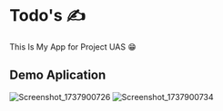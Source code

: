 # Todo's :writing_hand:

This Is My App for Project UAS :grin:

## Demo Aplication

![Screenshot_1737900726](https://github.com/user-attachments/assets/b2c12bee-08a1-4f0c-b492-05cdbc47a9bb) 
![Screenshot_1737900734](https://github.com/user-attachments/assets/d1033b74-3cde-4f91-820d-e362c7655086)
